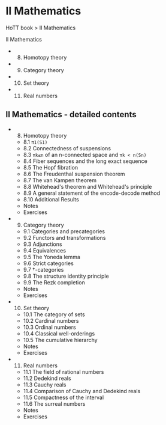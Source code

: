 # II Mathematics

HoTT book > II Mathematics

II Mathematics
- 8. Homotopy theory
- 9. Category theory
- 10. Set theory
- 11. Real numbers


## II Mathematics - detailed contents

- 8. Homotopy theory
  - 8.1 `π1(S1)`
  - 8.2 Connectedness of suspensions
  - 8.3 `πk≤n` of an n-connected space and `πk < n(Sn)`
  - 8.4 Fiber sequences and the long exact sequence
  - 8.5 The Hopf fibration
  - 8.6 The Freudenthal suspension theorem
  - 8.7 The van Kampen theorem
  - 8.8 Whitehead's theorem and Whitehead's principle
  - 8.9 A general statement of the encode-decode method
  - 8.10 Additional Results
  - Notes
  - Exercises

- 9. Category theory
  - 9.1 Categories and precategories
  - 9.2 Functors and transformations
  - 9.3 Adjunctions
  - 9.4 Equivalences
  - 9.5 The Yoneda lemma
  - 9.6 Strict categories
  - 9.7 †-categories
  - 9.8 The structure identity principle
  - 9.9 The Rezk completion
  - Notes
  - Exercises

- 10. Set theory
  - 10.1 The category of sets
  - 10.2 Cardinal numbers
  - 10.3 Ordinal numbers
  - 10.4 Classical well-orderings
  - 10.5 The cumulative hierarchy
  - Notes
  - Exercises

- 11. Real numbers
  - 11.1 The field of rational numbers
  - 11.2 Dedekind reals
  - 11.3 Cauchy reals
  - 11.4 Comparison of Cauchy and Dedekind reals
  - 11.5 Compactness of the interval
  - 11.6 The surreal numbers
  - Notes
  - Exercises
